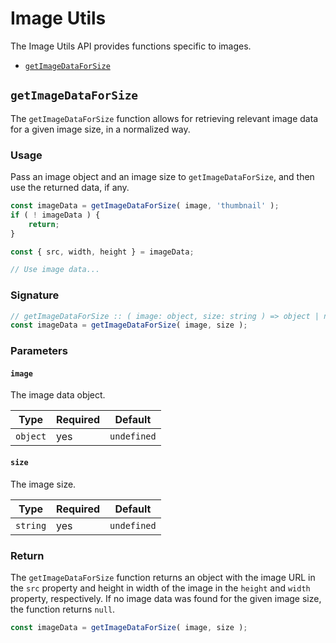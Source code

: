 # Image Utils

The Image Utils API provides functions specific to images.

- [`getImageDataForSize`](#getimagedataforsize)

## `getImageDataForSize`

The `getImageDataForSize` function allows for retrieving relevant image data for a given image size, in a normalized way.

### Usage

Pass an image object and an image size to `getImageDataForSize`, and then use the returned data, if any.

```js
const imageData = getImageDataForSize( image, 'thumbnail' );
if ( ! imageData ) {
	return;
}

const { src, width, height } = imageData;

// Use image data...
```

### Signature

```js
// getImageDataForSize :: ( image: object, size: string ) => object | null
const imageData = getImageDataForSize( image, size );
```

### Parameters

#### `image`

The image data object.

| Type                                 | Required                             | Default                              |
|--------------------------------------|--------------------------------------|--------------------------------------|
| `object`                             | yes                                  | `undefined`                          |

#### `size`

The image size.

| Type                                 | Required                             | Default                              |
|--------------------------------------|--------------------------------------|--------------------------------------|
| `string`                             | yes                                  | `undefined`                          |

### Return

The `getImageDataForSize` function returns an object with the image URL in the `src` property and height in width of the image in the `height` and `width` property, respectively.
If no image data was found for the given image size, the function returns `null`.

```js
const imageData = getImageDataForSize( image, size );
```
